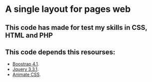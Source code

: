 # A single layout for pages web
## This code has made for test my skills in CSS, HTML and PHP

## This code depends this resourses:
- [Boostrap 4.1](https://getbootstrap.com/docs/4.1/getting-started/introduction/).
- [Jquery 3.3.1](https://jquery.com/).
- [Animate CSS](https://daneden.github.io/animate.css/). 